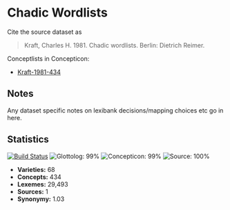 # Chadic Wordlists

Cite the source dataset as

> Kraft, Charles H. 1981. Chadic wordlists. Berlin: Dietrich Reimer.


Conceptlists in Concepticon:
- [Kraft-1981-434](https://concepticon.clld.org/contributions/Kraft-1981-434)
## Notes

Any dataset specific notes on lexibank decisions/mapping choices etc go in here.


## Statistics


[![Build Status](https://travis-ci.org/lexibank/kraftchadic.svg?branch=master)](https://travis-ci.org/lexibank/kraftchadic)
![Glottolog: 99%](https://img.shields.io/badge/Glottolog-99%25-green.svg "Glottolog: 99%")
![Concepticon: 99%](https://img.shields.io/badge/Concepticon-99%25-green.svg "Concepticon: 99%")
![Source: 100%](https://img.shields.io/badge/Source-100%25-brightgreen.svg "Source: 100%")

- **Varieties:** 68
- **Concepts:** 434
- **Lexemes:** 29,493
- **Sources:** 1
- **Synonymy:** 1.03